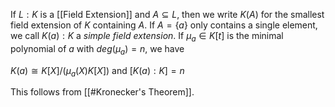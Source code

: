 
If $L:K$ is a [[Field Extension]] and $A\subseteq L$, then we write $K(A)$ for the smallest field extension of $K$ containing $A$. If $A=\{a\}$ only contains a single element, we call $K(a):K$ a *simple field extension*.
If $\mu_a\in K[t]$ is the minimal polynomial of $a$ with $deg(\mu_a) = n$, we have 

$K(a) \cong K[X]/(\mu_a(X)K[X])$ and $[K(a) : K ] = n$

This follows from [[#Kronecker's Theorem]].